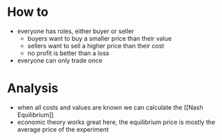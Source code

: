 # How to
- everyone has roles, either buyer or seller
	- buyers want to buy a smaller price than their value
	- sellers want to sell a higher price than their cost
	- no profit is better than a loss
- everyone can only trade once
# Analysis
- when all costs and values are known we can calculate the [[Nash Equilibrium]]
- economic theory works great here, the equilibrium price is mostly the average price of the experiment
